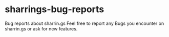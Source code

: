# sharrings-bug-reports
Bug reports about sharrin.gs
Feel free to report any Bugs you encounter on sharrin.gs or ask for new features.

